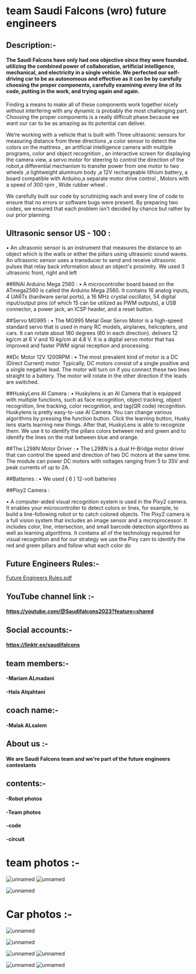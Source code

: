 # team Saudi Falcons (wro) future engineers
## Description:-
#### The Saudi Falcons have only had one objective since they were founded. utilizing the combined power of collaboration, artificial intelligence, mechanical, and electricity in a single vehicle. We perfected our self-driving car to be as autonomous and effective as it can be by carefully choosing the proper components, carefully examining every line of its code, putting in the work, and trying again and again.

Finding a means to make all of these components work together nicely without interfering with any dynamic is probably the most challenging part. Choosing the proper components is a really difficult phase because we want our car to be as amazing as its potential can deliver.

We’re working with a vehicle that is built with Three ultrasonic sensors for measuring distance from three directions ,a color sensor to detect the colors on the mattress , an artificial intelligence camera with multiple programs, color and object recognition , an interactive screen for displaying the camera view, a servo motor for steering to control the direction of the robot,a differential mechanism to transfer power from one motor to two wheels ,a lightweight aluminum body ,a 12V rechargeable lithium battery, a board compatible with Arduino,a separate motor drive control , Motors with a speed of 300 rpm , Wide rubber wheel .

We carefully built our code by scrutinizing each and every line of code to ensure that no errors or software bugs were present. By preparing two codes, we ensured that each problem isn't decided by chance but rather by our prior planning.

## Ultrasonic sensor US - 100 :
•	An ultrasonic sensor is an instrument that measures the distance to an object which is the walls or either the pillars using ultrasonic sound waves. An ultrasonic sensor uses a transducer to send and receive ultrasonic pulses that relay back information about an object's proximity. We used 3 ultrasonic front, right and left




##RNAI Arduino Mega 2560 :
•	A microcontroller board based on the ATmega2560 is called the Arduino Mega 2560. It contains 16 analog inputs, 4 UARTs (hardware serial ports), a 16 MHz crystal oscillator, 54 digital input/output pins (of which 15 can be utilized as PWM outputs), a USB connector, a power jack, an ICSP header, and a reset button.



##Servo MG995 :
•	The MG995 Metal Gear Servo Motor is a high-speed standard servo that is used in many RC models, airplanes, helicopters, and cars. It can rotate about 180 degrees (60 in each direction). delivers 12 kg/cm at 6 V and 10 kg/cm at 4.8 V. It is a digital servo motor that has improved and faster PWM signal reception and processing.



##Dc Motor 12V 1200RPM :
•	The most prevalent kind of motor is a DC (Direct Current) motor. Typically, DC motors consist of a single positive and a single negative lead. The motor will turn on if you connect these two lines straight to a battery. The motor will rotate in the other direction if the leads are switched.




##HuskyLens AI Camera :
•	Huskylens is an AI Camera that is equipped with multiple functions, such as face recognition, object tracking, object recognition, line tracking, color recognition, and tag(QR code) recognition. Huskylens is pretty easy-to-use AI Camera. You can change various algorithms by pressing the function button. Click the learning button, Husky lens starts learning new things. After that, HuskyLens is able to recognize them. We use it to identify the pillars colors between red and green and to identify the lines on the mat between blue and orange.



##The L298N Motor Driver :
•	The L298N is a dual H-Bridge motor driver that can control the speed and direction of two DC motors at the same time. The module can power DC motors with voltages ranging from 5 to 35V and peak currents of up to 2A. 



##Batteries :
•	 We used ( 6 ) 12-volt batteries


##Pixy2 Camera :

•	A computer-aided visual recognition system is used in the Pixy2 camera. It enables your microcontroller to detect colors or lines, for example, to build a line-following robot or to catch colored objects. The Pixy2 camera is a full vision system that includes an image sensor and a microprocessor. It includes color, line, intersection, and small barcode detection algorithms as well as learning algorithms. It contains all of the technology required for visual recognition and for our strategy we use the Pixy cam to identify the red and green pillars and follow what each color do


## Future Engineers Rules:-
[Future Engineers Rules.pdf](https://github.com/Saudi-falcons/saudi-falcons2023/files/12505690/Future.Engineers.Rules.pdf)

## YouTube channel link :-
#### https://youtube.com/@Saudifalcons2023?feature=shared
## Social accounts:-
#### https://linktr.ee/saudifalcons

## team members:-

#### -Mariam ALmadani
#### -Hala Alqahtani
## coach name:-
#### -Malak ALsalem
## About us :-

#### We are Saudi Falcons team and we're part of the future engineers contestants

## contents:-

#### -Robot photos
#### -Team photos
#### -code
#### -circuit

# team photos :-
![unnamed](https://github.com/Saudi-falcons/saudi-falcons2023/assets/143476751/77eb336f-dd79-4c4b-b062-11864662ac5e)
![unnamed](https://github.com/Saudi-falcons/saudi-falcons2023/assets/143476751/f11bec92-36e9-468c-b3ad-4cbb5f66edc7)

![unnamed](https://github.com/Saudi-falcons/saudi-falcons2023/assets/143476751/3f49782f-579d-4173-b2ef-a866ff23b103)
# Car photos :-

![unnamed](https://github.com/Saudi-falcons/saudi-falcons2023/assets/143476751/29ed1608-c5f3-4e76-ae6a-019645c2b628)

![unnamed](https://github.com/Saudi-falcons/saudi-falcons2023/assets/143476751/cae06677-5619-411d-a492-b1ef620b7fd9)

![unnamed](https://github.com/Saudi-falcons/saudi-falcons2023/assets/143476751/25ed7864-d967-4cce-a4c7-8d3e6b0068c4)
![unnamed](https://github.com/Saudi-falcons/saudi-falcons2023/assets/143476751/36b7fb14-fed3-4954-87af-642be7362242)

![unnamed](https://github.com/Saudi-falcons/saudi-falcons2023/assets/143476751/cab54f65-3ba7-4f3b-a668-732f5fd9f751)
![unnamed](https://github.com/Saudi-falcons/saudi-falcons2023/assets/143476751/f628d736-a259-4d3a-9d1e-a3bd47a6d0ec)

